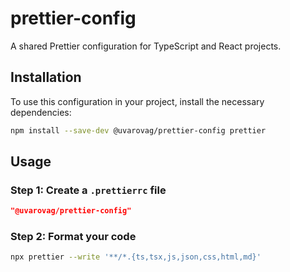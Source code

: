 # prettier-config

A shared Prettier configuration for TypeScript and React projects.

## Installation

To use this configuration in your project, install the necessary dependencies:

```bash
npm install --save-dev @uvarovag/prettier-config prettier
```

## Usage

### Step 1: Create a ```.prettierrc``` file

```json
"@uvarovag/prettier-config"
```

### Step 2: Format your code
```bash
npx prettier --write '**/*.{ts,tsx,js,json,css,html,md}'
```
